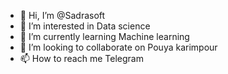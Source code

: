 - 👋 Hi, I’m @Sadrasoft
- 👀 I’m interested in Data science
- 🌱 I’m currently learning Machine learning
- 💞️ I’m looking to collaborate on Pouya karimpour
- 📫 How to reach me Telegram


<!---
Sadrasoft/Sadrasoft is a ✨ special ✨ repository because its `README.md` (this file) appears on your GitHub profile.
You can click the Preview link to take a look at your changes.
--->
